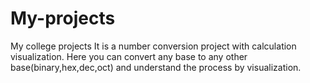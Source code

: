 # My-projects
My college projects
It is a number conversion project with calculation visualization. Here you can convert any base to any other base(binary,hex,dec,oct) and understand the process by visualization.
